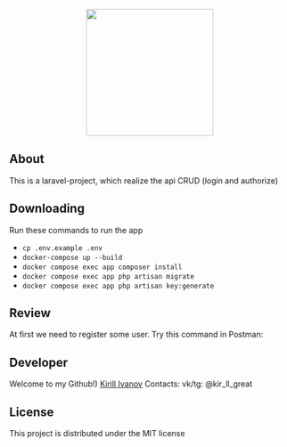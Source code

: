 <p align="center">
      <img src="[https://i.ibb.co/hVBLR6L/Pavuk.jpg](https://sun9-77.userapi.com/impg/639aaSPXHrVW0IGOwLpByNumDmSCc0s_5PbLfQ/8U890j59bxM.jpg?size=1280x1280&quality=95&sign=20bf3364f1285e2a7a721ea2c2f887da&type=album)" width="228">
</p>

## About

This is a laravel-project, which realize the api CRUD (login and authorize)

## Downloading

Run these commands to run the app
* ```cp .env.example .env```
* ```docker-compose up --build```
* ```docker compose exec app composer install```
* ```docker compose exec app php artisan migrate```
* ```docker compose exec app php artisan key:generate```

## Review

At first we need to register some user. Try this command in Postman:


## Developer

Welcome to my Github!) [Kirill Ivanov](https://github.com/Kirushik-kir)
Contacts:
vk/tg: @kir_ll_great


## License

This project is distributed under the MIT license

